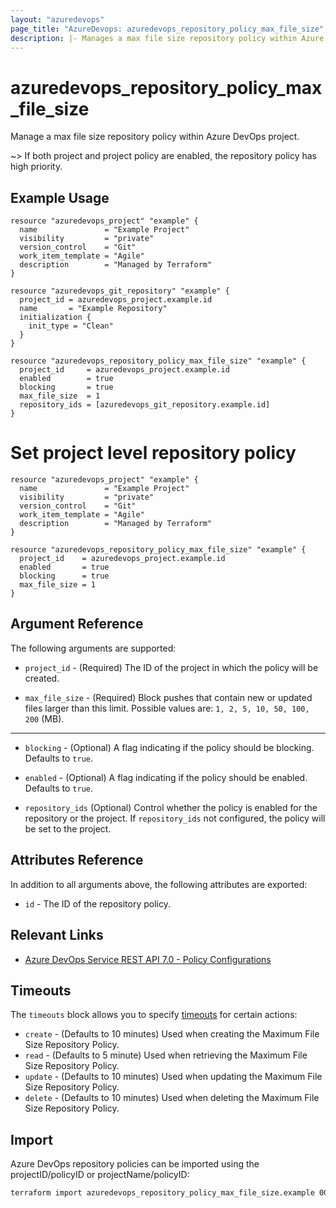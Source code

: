 ```yaml
---
layout: "azuredevops"
page_title: "AzureDevops: azuredevops_repository_policy_max_file_size"
description: |- Manages a max file size repository policy within Azure DevOps project.
---
```


# azuredevops_repository_policy_max_file_size

Manage a max file size repository policy within Azure DevOps project.

~> If both project and project policy are enabled, the repository policy has high priority.

## Example Usage

```hcl
resource "azuredevops_project" "example" {
  name               = "Example Project"
  visibility         = "private"
  version_control    = "Git"
  work_item_template = "Agile"
  description        = "Managed by Terraform"
}

resource "azuredevops_git_repository" "example" {
  project_id = azuredevops_project.example.id
  name       = "Example Repository"
  initialization {
    init_type = "Clean"
  }
}

resource "azuredevops_repository_policy_max_file_size" "example" {
  project_id     = azuredevops_project.example.id
  enabled        = true
  blocking       = true
  max_file_size  = 1
  repository_ids = [azuredevops_git_repository.example.id]
}
```

# Set project level repository policy
```hcl
resource "azuredevops_project" "example" {
  name               = "Example Project"
  visibility         = "private"
  version_control    = "Git"
  work_item_template = "Agile"
  description        = "Managed by Terraform"
}

resource "azuredevops_repository_policy_max_file_size" "example" {
  project_id    = azuredevops_project.example.id
  enabled       = true
  blocking      = true
  max_file_size = 1
}
```

## Argument Reference

The following arguments are supported:

* `project_id` - (Required) The ID of the project in which the policy will be created.

* `max_file_size` - (Required) Block pushes that contain new or updated files larger than this limit. Possible values are: `1, 2, 5, 10, 50, 100, 200` (MB).

---

* `blocking` - (Optional) A flag indicating if the policy should be blocking. Defaults to `true`.
 
* `enabled` - (Optional) A flag indicating if the policy should be enabled. Defaults to `true`.

* `repository_ids` (Optional) Control whether the policy is enabled for the repository or the project. If `repository_ids` not configured, the policy will be set to the project.

## Attributes Reference

In addition to all arguments above, the following attributes are exported:

* `id` - The ID of the repository policy.

## Relevant Links

- [Azure DevOps Service REST API 7.0 - Policy Configurations](https://docs.microsoft.com/en-us/rest/api/azure/devops/policy/configurations?view=azure-devops-rest-7.0)

## Timeouts

The `timeouts` block allows you to specify [timeouts](https://developer.hashicorp.com/terraform/language/resources/syntax#operation-timeouts) for certain actions:

* `create` - (Defaults to 10 minutes) Used when creating the Maximum File Size Repository Policy.
* `read` - (Defaults to 5 minute) Used when retrieving the Maximum File Size Repository Policy.
* `update` - (Defaults to 10 minutes) Used when updating the Maximum File Size Repository Policy.
* `delete` - (Defaults to 10 minutes) Used when deleting the Maximum File Size Repository Policy.

## Import

Azure DevOps repository policies can be imported using the projectID/policyID or projectName/policyID:

```sh
terraform import azuredevops_repository_policy_max_file_size.example 00000000-0000-0000-0000-000000000000/0
```
